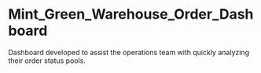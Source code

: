 # Mint_Green_Warehouse_Order_Dashboard
Dashboard developed to assist the operations team with quickly analyzing their order status pools. 
